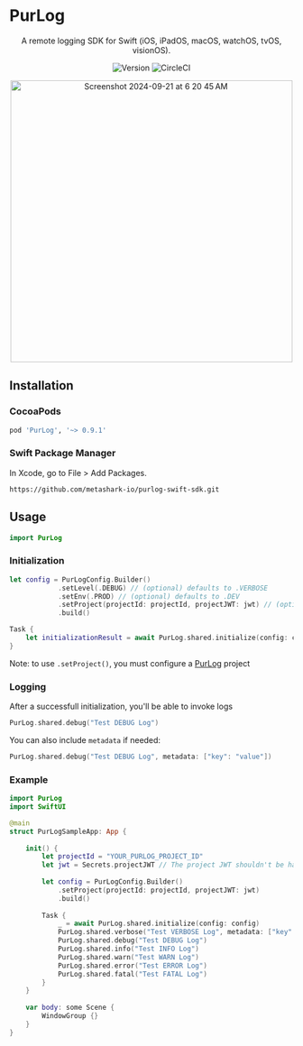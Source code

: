 # PurLog

<p align="center">
A remote logging SDK for Swift (iOS, iPadOS, macOS, watchOS, tvOS, visionOS).
</p>

<p align="center">
      <img src="https://img.shields.io/badge/version-0.9.0-blue" alt="Version">
      <img src="https://dl.circleci.com/status-badge/img/circleci/QHEuwkxDTekYMK98ity4TZ/TWGJsGj8BZfk7zWxRHHivb/tree/main.svg?style=shield&circle-token=CCIPRJ_9jUzr3iF6zTXTuNYt8iphq_d4244d11b2f06e07038419520974d436f6ef3ba2" alt="CircleCI">
</p>


<p align="center">
<img width="500" alt="Screenshot 2024-09-21 at 6 20 45 AM" src="https://github.com/user-attachments/assets/dd0728a4-7331-4bcd-860f-434250b2ce3c">
</p>



## Installation

### CocoaPods

```ruby
pod 'PurLog', '~> 0.9.1'
```


### Swift Package Manager

In Xcode, go to File > Add Packages.

```
https://github.com/metashark-io/purlog-swift-sdk.git
```

## Usage


```swift
import PurLog
```


### Initialization


```swift
let config = PurLogConfig.Builder()
            .setLevel(.DEBUG) // (optional) defaults to .VERBOSE 
            .setEnv(.PROD) // (optional) defaults to .DEV
            .setProject(projectId: projectId, projectJWT: jwt) // (optional) configures remote logging so you can view logs on the PurLog web app
            .build()

Task {
    let initializationResult = await PurLog.shared.initialize(config: config)
}
```

Note: to use `.setProject()`, you must configure a [PurLog](https://app.purlog.io) project 


### Logging


After a successfull initialization, you'll be able to invoke logs

```swift
PurLog.shared.debug("Test DEBUG Log")
```

You can also include `metadata` if needed:

```swift
PurLog.shared.debug("Test DEBUG Log", metadata: ["key": "value"])
```


### Example


```swift
import PurLog
import SwiftUI

@main
struct PurLogSampleApp: App {
    
    init() {
        let projectId = "YOUR_PURLOG_PROJECT_ID"
        let jwt = Secrets.projectJWT // The project JWT shouldn't be hardcoded in your project. It should typically be securely passed down from your server environment
        
        let config = PurLogConfig.Builder()
            .setProject(projectId: projectId, projectJWT: jwt)
            .build()
        
        Task {
            _ = await PurLog.shared.initialize(config: config)
            PurLog.shared.verbose("Test VERBOSE Log", metadata: ["key": "value"])
            PurLog.shared.debug("Test DEBUG Log")
            PurLog.shared.info("Test INFO Log")
            PurLog.shared.warn("Test WARN Log")
            PurLog.shared.error("Test ERROR Log")
            PurLog.shared.fatal("Test FATAL Log")
        }
    }
    
    var body: some Scene {
        WindowGroup {}
    }
}
```
